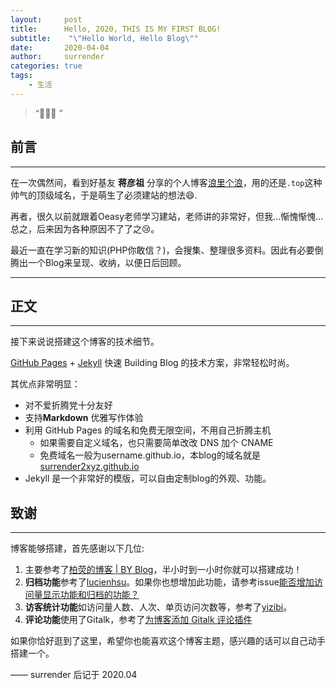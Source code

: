 ```yaml
---
layout:     post
title:      Hello, 2020, THIS IS MY FIRST BLOG!
subtitle:    "\"Hello World, Hello Blog\""
date:       2020-04-04
author:     surrender
categories: true
tags:
    - 生活
---
```


> “🙉🙉🙉 ”

## 前言

---

在一次偶然间，看到好基友 **蒋彦祖** 分享的个人博客[浪里个浪](https://hailangjiang.top/)，用的还是`.top`这种帅气的顶级域名，于是萌生了必须建站的想法:smile:.

再者，很久以前就跟着Oeasy老师学习建站，老师讲的非常好，但我...惭愧惭愧...总之，后来因为各种原因不了了之:cry:。

最近一直在学习新的知识(PHP你敢信？)，会搜集、整理很多资料。因此有必要倒腾出一个Blog来呈现、收纳，以便日后回顾。

---

## 正文

---

接下来说说搭建这个博客的技术细节。  

 [GitHub Pages](https://pages.github.com/) + [Jekyll](http://jekyllrb.com/) 快速 Building Blog 的技术方案，非常轻松时尚。

其优点非常明显：

* 对不爱折腾党十分友好
* 支持**Markdown** 优雅写作体验
* 利用 GitHub Pages 的域名和免费无限空间，不用自己折腾主机
	* 如果需要自定义域名，也只需要简单改改 DNS 加个 CNAME
	* 免费域名一般为username.github.io，本blog的域名就是[surrender2xyz.github.io](https://surrender2xyz.github.io/)
* Jekyll 是一个非常好的模版，可以自由定制blog的外观、功能。

## 致谢

---

博客能够搭建，首先感谢以下几位:

1. 主要参考了[柏荧的博客 | BY Blog](http://qiubaiying.github.io/)，半小时到一小时你就可以搭建成功！
2. **归档功能**参考了[lucienhsu](https://github.com/lucienhsu/lucienhsu.github.io)。如果你也想增加此功能，请参考issue[能否增加访问量显示功能和归档的功能？](https://github.com/qiubaiying/qiubaiying.github.io/issues/178)
3. **访客统计功能**如访问量人数、人次、单页访问次数等，参考了[yizibi](https://github.com/yizibi/yizibi.github.io)。
4. **评论功能**使用了Gitalk，参考了[为博客添加 Gitalk 评论插件](http://qiubaiying.vip/2017/12/19/为博客添加-Gitalk-评论插件/)

如果你恰好逛到了这里，希望你也能喜欢这个博客主题，感兴趣的话可以自己动手搭建一个。

—— surrender 后记于 2020.04


